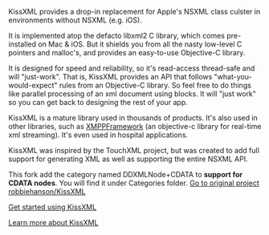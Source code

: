 KissXML provides a drop-in replacement for Apple's NSXML class culster in environments without NSXML (e.g. iOS).

It is implemented atop the defacto libxml2 C library, which comes pre-installed on Mac & iOS.
But it shields you from all the nasty low-level C pointers and malloc's, and provides an easy-to-use Objective-C library.

It is designed for speed and reliability, so it's read-access thread-safe and will "just-work".
That is, KissXML provides an API that follows "what-you-would-expect" rules from an Objective-C library.
So feel free to do things like parallel processing of an xml document using blocks.
It will "just work" so you can get back to designing the rest of your app.

KissXML is a mature library used in thousands of products. It's also used in other libraries, such as [XMPPFramework](http://code.google.com/p/xmppframework/) (an objective-c library for real-time xml streaming). It's even used in hospital applications.

KissXML was inspired by the TouchXML project, but was created to add full support for generating XML as well as supporting the entire NSXML API.

This fork add the category named DDXMLNode+CDATA to **support for CDATA nodes**. You will find it under Categories folder. [Go to original project robbiehanson/KissXML](https://github.com/robbiehanson/KissXML)



[Get started using KissXML](https://github.com/robbiehanson/KissXML/wiki/GettingStarted)

[Learn more about KissXML](https://github.com/robbiehanson/KissXML/wiki)


